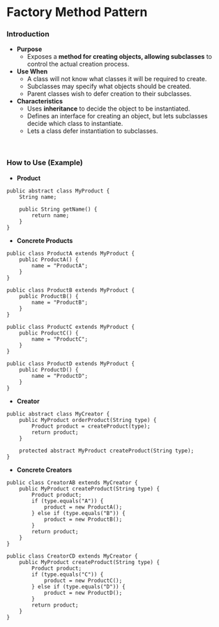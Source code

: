 # Factory Method Pattern

### Introduction
- **Purpose**
  - Exposes a **method for creating objects, allowing subclasses** to control the actual creation process.
- **Use When**
  - A class will not know what classes it will be required to create.
  - Subclasses may specify what objects should be created.
  - Parent classes wish to defer creation to their subclasses.
- **Characteristics**
  - Uses **inheritance** to decide the object to be instantiated.
  - Defines an interface for creating an object, but lets subclasses decide which class to instantiate.
  - Lets a class defer instantiation to subclasses.

<br>

### How to Use (Example)
- **Product**
```
public abstract class MyProduct {
    String name;

    public String getName() {
        return name;
    }
}
```

- **Concrete Products**
```
public class ProductA extends MyProduct {
    public ProductA() {
        name = "ProductA";
    }
}

public class ProductB extends MyProduct {
    public ProductB() {
        name = "ProductB";
    }
}

public class ProductC extends MyProduct {
    public ProductC() {
        name = "ProductC";
    }
}

public class ProductD extends MyProduct {
    public ProductD() {
        name = "ProductD";
    }
}
```

- **Creator**
```
public abstract class MyCreator {
    public MyProduct orderProduct(String type) {
        Product product = createProduct(type);
        return product;
    }

    protected abstract MyProduct createProduct(String type);
}
```

- **Concrete Creators**
```
public class CreatorAB extends MyCreator {
    public MyProduct createProduct(String type) {
        Product product;
        if (type.equals("A")) {
            product = new ProductA();
        } else if (type.equals("B")) {
            product = new ProductB();
        }
        return product;
    }
}

public class CreatorCD extends MyCreator {
    public MyProduct createProduct(String type) {
        Product product;
        if (type.equals("C")) {
            product = new ProductC();
        } else if (type.equals("D")) {
            product = new ProductD();
        }
        return product;
    }
}
```
